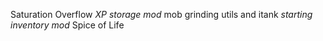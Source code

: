 Saturation Overflow
*XP storage mod* mob grinding utils and itank
*starting inventory mod*
Spice of Life
